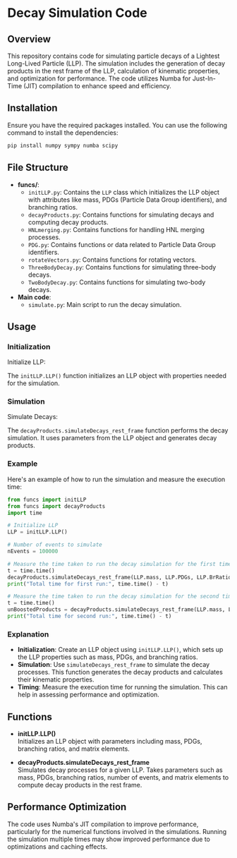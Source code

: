 # Decay Simulation Code

## Overview

This repository contains code for simulating particle decays of a Lightest Long-Lived Particle (LLP). The simulation includes the generation of decay products in the rest frame of the LLP, calculation of kinematic properties, and optimization for performance. The code utilizes Numba for Just-In-Time (JIT) compilation to enhance speed and efficiency.

## Installation

Ensure you have the required packages installed. You can use the following command to install the dependencies:

```bash
pip install numpy sympy numba scipy
```

## File Structure

- **funcs/**:
  - `initLLP.py`: Contains the `LLP` class which initializes the LLP object with attributes like mass, PDGs (Particle Data Group identifiers), and branching ratios.
  - `decayProducts.py`: Contains functions for simulating decays and computing decay products.
  - `HNLmerging.py`: Contains functions for handling HNL merging processes.
  - `PDG.py`: Contains functions or data related to Particle Data Group identifiers.
  - `rotateVectors.py`: Contains functions for rotating vectors.
  - `ThreeBodyDecay.py`: Contains functions for simulating three-body decays.
  - `TwoBodyDecay.py`: Contains functions for simulating two-body decays.
- **Main code**:
    - `simulate.py`: Main script to run the decay simulation.

## Usage

### Initialization

Initialize LLP:

The `initLLP.LLP()` function initializes an LLP object with properties needed for the simulation.

### Simulation

Simulate Decays:

The `decayProducts.simulateDecays_rest_frame` function performs the decay simulation. It uses parameters from the LLP object and generates decay products.

### Example

Here's an example of how to run the simulation and measure the execution time:

```python
from funcs import initLLP
from funcs import decayProducts
import time

# Initialize LLP
LLP = initLLP.LLP()

# Number of events to simulate
nEvents = 100000

# Measure the time taken to run the decay simulation for the first time
t = time.time()
decayProducts.simulateDecays_rest_frame(LLP.mass, LLP.PDGs, LLP.BrRatios_distr, nEvents, LLP.Matrix_elements)
print("Total time for first run:", time.time() - t)

# Measure the time taken to run the decay simulation for the second time
t = time.time()
unBoostedProducts = decayProducts.simulateDecays_rest_frame(LLP.mass, LLP.PDGs, LLP.BrRatios_distr, nEvents, LLP.Matrix_elements)
print("Total time for second run:", time.time() - t)
```

### Explanation

- **Initialization**: Create an LLP object using `initLLP.LLP()`, which sets up the LLP properties such as mass, PDGs, and branching ratios.
- **Simulation**: Use `simulateDecays_rest_frame` to simulate the decay processes. This function generates the decay products and calculates their kinematic properties.
- **Timing**: Measure the execution time for running the simulation. This can help in assessing performance and optimization.

## Functions

- **initLLP.LLP()**  
  Initializes an LLP object with parameters including mass, PDGs, branching ratios, and matrix elements.

- **decayProducts.simulateDecays_rest_frame**  
  Simulates decay processes for a given LLP. Takes parameters such as mass, PDGs, branching ratios, number of events, and matrix elements to compute decay products in the rest frame.

## Performance Optimization

The code uses Numba's JIT compilation to improve performance, particularly for the numerical functions involved in the simulations. Running the simulation multiple times may show improved performance due to optimizations and caching effects.
```